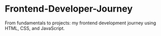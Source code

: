 # Frontend-Developer-Journey
From fundamentals to projects: my frontend development journey using HTML, CSS, and JavaScript.

